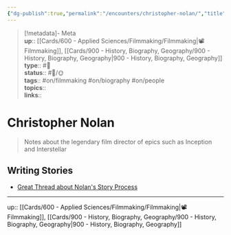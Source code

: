 ```yaml
---
{"dg-publish":true,"permalink":"/encounters/christopher-nolan/","title":"Christopher Nolan","tags":["📝","📝/🌞","on/biography","on/filmmaking","on/people"]}
---
```



> [!metadata]- Meta  
> **up**:: [[Cards/600 - Applied Sciences/Filmmaking/Filmmaking\|📽️ Filmmaking]], [[Cards/900 - History, Biography, Geography/900 - History, Biography, Geography\|900 - History, Biography, Geography]]  
> **type**:: #📝  
> **status**:: #📝/🌞  
> **tags**:: #on/filmmaking #on/biography #on/people  
> **topics**::  
> **links**::

# Christopher Nolan

> Notes about the legendary film director of epics such as Inception and Interstellar

## Writing Stories

- [Great Thread about Nolan's Story Process](https://x.com/nicolascole77/status/1821886670523830533?s=61&t=gyRX2W0x81b80X8f34EMoQ)

---
up:: [[Cards/600 - Applied Sciences/Filmmaking/Filmmaking\|📽️ Filmmaking]], [[Cards/900 - History, Biography, Geography/900 - History, Biography, Geography\|900 - History, Biography, Geography]]

